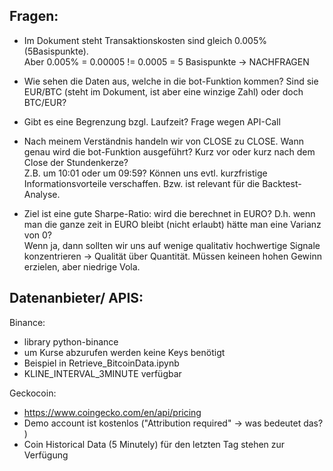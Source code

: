 Fragen:
----------
- Im Dokument steht Transaktionskosten sind gleich 0.005% (5Basispunkte). <br>
  Aber 0.005% = 0.00005 != 0.0005 = 5 Basispunkte -> NACHFRAGEN

- Wie sehen die Daten aus, welche in die bot-Funktion kommen? Sind sie EUR/BTC (steht im Dokument, ist aber eine winzige Zahl) oder doch BTC/EUR? 
- Gibt es eine Begrenzung bzgl. Laufzeit? Frage wegen API-Call

- Nach meinem Verständnis handeln wir von CLOSE zu CLOSE. Wann genau wird die bot-Funktion ausgeführt? Kurz vor oder kurz nach dem Close der Stundenkerze? <br>
  Z.B. um 10:01 oder um 09:59? Können uns evtl. kurzfristige Informationsvorteile verschaffen. Bzw. ist relevant für die Backtest-Analyse.

- Ziel ist eine gute Sharpe-Ratio: wird die berechnet in EURO? D.h. wenn man die ganze zeit in EURO bleibt (nicht erlaubt) hätte man eine Varianz von 0? <br>
  Wenn ja, dann sollten wir uns auf wenige qualitativ hochwertige Signale konzentrieren -> Qualität über Quantität. Müssen keineen hohen Gewinn erzielen, aber niedrige Vola. 

Datenanbieter/ APIS:
-----------------------
Binance:
  - library python-binance
  - um Kurse abzurufen werden keine Keys benötigt
  - Beispiel in Retrieve_BitcoinData.ipynb
  - KLINE_INTERVAL_3MINUTE verfügbar

Geckocoin:
  - https://www.coingecko.com/en/api/pricing
  - Demo account ist kostenlos ("Attribution required" -> was bedeutet das? )
  - Coin Historical Data (5 Minutely) für den letzten Tag stehen zur Verfügung
